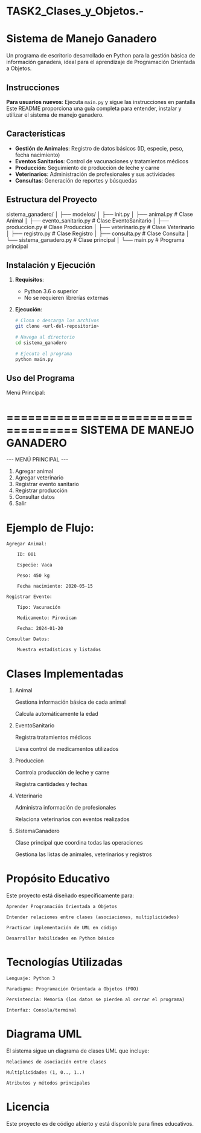 # TASK2_Clases_y_Objetos.-
# Sistema de Manejo Ganadero

Un programa de escritorio desarrollado en Python para la gestión básica de información ganadera, ideal para el aprendizaje de Programación Orientada a Objetos.


## Instrucciones 

**Para usuarios nuevos**: Ejecuta `main.py` y sigue las instrucciones en pantalla
Este README proporciona una guía completa para entender, instalar y utilizar el sistema de manejo ganadero.

## Características

- **Gestión de Animales**: Registro de datos básicos (ID, especie, peso, fecha nacimiento)
- **Eventos Sanitarios**: Control de vacunaciones y tratamientos médicos
- **Producción**: Seguimiento de producción de leche y carne
- **Veterinarios**: Administración de profesionales y sus actividades
- **Consultas**: Generación de reportes y búsquedas

## Estructura del Proyecto
sistema_ganadero/
│
├── modelos/
│ ├── init.py
│ ├── animal.py # Clase Animal
│ ├── evento_sanitario.py # Clase EventoSanitario
│ ├── produccion.py # Clase Produccion
│ ├── veterinario.py # Clase Veterinario
│ ├── registro.py # Clase Registro
│ ├── consulta.py # Clase Consulta
│ └── sistema_ganadero.py # Clase principal
│
└── main.py # Programa principal



## Instalación y Ejecución

1. **Requisitos**:
   - Python 3.6 o superior
   - No se requieren librerías externas

2. **Ejecución**:
   ```bash
   # Clona o descarga los archivos
   git clone <url-del-repositorio>
   
   # Navega al directorio
   cd sistema_ganadero
   
   # Ejecuta el programa
   python main.py


## Uso del Programa
Menú Principal:

====================================
   SISTEMA DE MANEJO GANADERO
====================================

--- MENÚ PRINCIPAL ---
1. Agregar animal
2. Agregar veterinario
3. Registrar evento sanitario
4. Registrar producción
5. Consultar datos
6. Salir

# Ejemplo de Flujo:

    Agregar Animal:

        ID: 001

        Especie: Vaca

        Peso: 450 kg

        Fecha nacimiento: 2020-05-15

    Registrar Evento:

        Tipo: Vacunación

        Medicamento: Piroxican

        Fecha: 2024-01-20

    Consultar Datos:

        Muestra estadísticas y listados

# Clases Implementadas
1. Animal

    Gestiona información básica de cada animal

    Calcula automáticamente la edad

2. EventoSanitario

    Registra tratamientos médicos

    Lleva control de medicamentos utilizados

3. Produccion

    Controla producción de leche y carne

    Registra cantidades y fechas

4. Veterinario

    Administra información de profesionales

    Relaciona veterinarios con eventos realizados

5. SistemaGanadero

    Clase principal que coordina todas las operaciones

    Gestiona las listas de animales, veterinarios y registros

# Propósito Educativo

Este proyecto está diseñado específicamente para:

    Aprender Programación Orientada a Objetos

    Entender relaciones entre clases (asociaciones, multiplicidades)

    Practicar implementación de UML en código

    Desarrollar habilidades en Python básico

# Tecnologías Utilizadas

    Lenguaje: Python 3

    Paradigma: Programación Orientada a Objetos (POO)

    Persistencia: Memoria (los datos se pierden al cerrar el programa)

    Interfaz: Consola/terminal

# Diagrama UML

El sistema sigue un diagrama de clases UML que incluye:

    Relaciones de asociación entre clases

    Multiplicidades (1, 0.., 1..)

    Atributos y métodos principales


# Licencia

Este proyecto es de código abierto y está disponible para fines educativos.